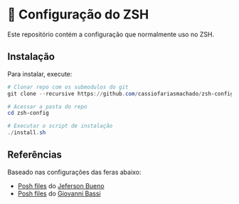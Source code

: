# 🚀 Configuração do ZSH

Este repositório contém a configuração que normalmente uso no ZSH.

## Instalação

Para instalar, execute:

```powershell
# Clonar repo com os submodulos do git
git clone --recursive https://github.com/cassiofariasmachado/zsh-config.git

# Acessar a pasta do repo
cd zsh-config

# Executar o script de instalação
./install.sh
```

## Referências

Baseado nas configurações das feras abaixo:

- [Posh files](https://github.com/jfbueno/posh-files.git) do [Jeferson Bueno](https://github.com/jfbueno)
- [Posh files](https://github.com/giggio/poshfiles) do [Giovanni Bassi](https://github.com/giggio)